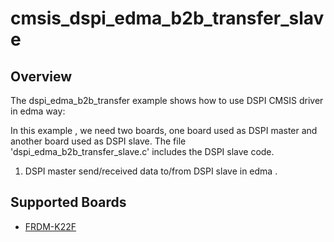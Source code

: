 # cmsis_dspi_edma_b2b_transfer_slave

## Overview
The dspi_edma_b2b_transfer example shows how to use DSPI CMSIS driver in edma way:

In this example , we need two boards, one board used as DSPI master and another board used as DSPI slave.
The file 'dspi_edma_b2b_transfer_slave.c' includes the DSPI slave code.

1. DSPI master send/received data to/from DSPI slave in edma .

## Supported Boards
- [FRDM-K22F](../../../../_boards/frdmk22f/cmsis_driver_examples/dspi/edma_b2b_transfer/slave/example_board_readme.md)

